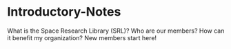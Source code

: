 # Introductory-Notes
What is the Space Research Library (SRL)? Who are our members?  How can it benefit my organization?  New members start here!

